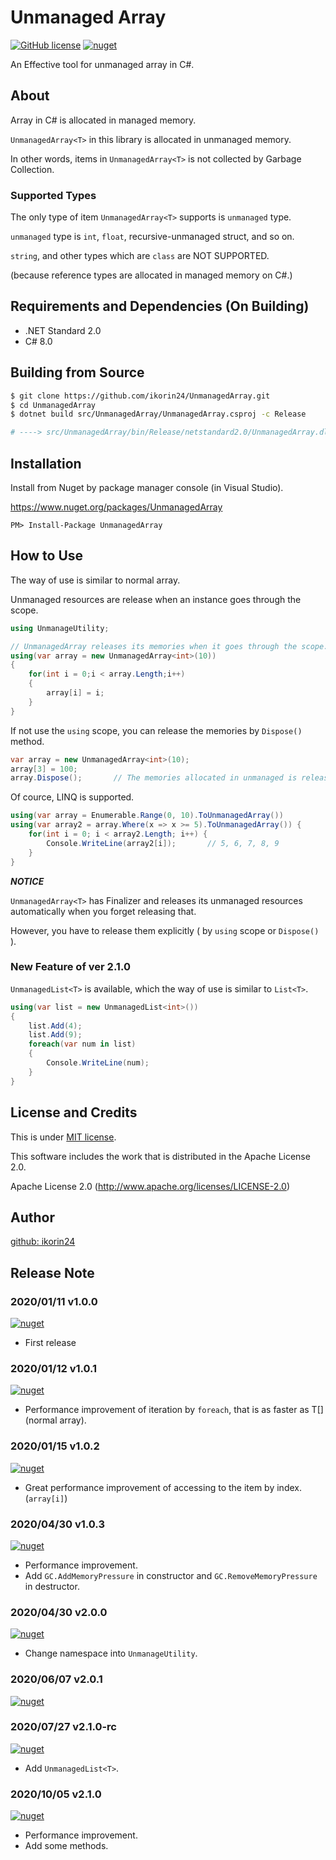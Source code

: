 # Unmanaged Array

[![GitHub license](https://img.shields.io/github/license/ikorin24/UnmanagedArray?color=FA77FF)](https://github.com/ikorin24/UnmanagedArray/blob/master/LICENSE)
[![nuget](https://img.shields.io/badge/nuget-v2.1.0-FA77FF)](https://www.nuget.org/packages/UnmanagedArray)

An Effective tool for unmanaged array in C#.

## About

Array in C# is allocated in managed memory.

```UnmanagedArray<T>``` in this library is allocated in unmanaged memory.

In other words, items in `UnmanagedArray<T>` is not collected by Garbage Collection.

### Supported Types

The only type of item `UnmanagedArray<T>` supports is `unmanaged` type.

`unmanaged` type is `int`, `float`, recursive-unmanaged struct, and so on.

`string`, and other types which are `class` are NOT SUPPORTED.

(because reference types are allocated in managed memory on C#.)

## Requirements and Dependencies (On Building)

- .NET Standard 2.0
- C# 8.0

## Building from Source

```sh
$ git clone https://github.com/ikorin24/UnmanagedArray.git
$ cd UnmanagedArray
$ dotnet build src/UnmanagedArray/UnmanagedArray.csproj -c Release

# ----> src/UnmanagedArray/bin/Release/netstandard2.0/UnmanagedArray.dll
```

## Installation

Install from Nuget by package manager console (in Visual Studio).

https://www.nuget.org/packages/UnmanagedArray

```
PM> Install-Package UnmanagedArray
```

## How to Use

The way of use is similar to normal array.

Unmanaged resources are release when an instance goes through the scope.

```cs
using UnmanageUtility;

// UnmanagedArray releases its memories when it goes through the scope.
using(var array = new UnmanagedArray<int>(10))
{
    for(int i = 0;i < array.Length;i++)
    {
        array[i] = i;
    }
}
```

If not use the `using` scope, you can release the memories by `Dispose()` method.

```cs
var array = new UnmanagedArray<int>(10);
array[3] = 100;
array.Dispose();       // The memories allocated in unmanaged is released here.
```

Of cource, LINQ is supported.

```cs
using(var array = Enumerable.Range(0, 10).ToUnmanagedArray())
using(var array2 = array.Where(x => x >= 5).ToUnmanagedArray()) {
    for(int i = 0; i < array2.Length; i++) {
        Console.WriteLine(array2[i]);       // 5, 6, 7, 8, 9
    }
}
```

***NOTICE***

`UnmanagedArray<T>` has Finalizer and releases its unmanaged resources automatically when you forget releasing that.

However, you have to release them explicitly ( by `using` scope or `Dispose()` ).

### New Feature of ver 2.1.0

`UnmanagedList<T>` is available, which the way of use is similar to `List<T>`.

```cs
using(var list = new UnmanagedList<int>())
{
    list.Add(4);
    list.Add(9);
    foreach(var num in list)
    {
        Console.WriteLine(num);
    }
}
```

## License and Credits

This is under [MIT license](https://github.com/ikorin24/UnmanagedArray/blob/master/LICENSE).

This software includes the work that is distributed in the Apache License 2.0.

Apache License 2.0 (http://www.apache.org/licenses/LICENSE-2.0)

## Author

[github: ikorin24](https://github.com/ikorin24)

## Release Note

### 2020/01/11 v1.0.0

[![nuget](https://img.shields.io/badge/nuget-v1.0.0-FA77FF)](https://www.nuget.org/packages/UnmanagedArray/1.0.0)

- First release

### 2020/01/12 v1.0.1

[![nuget](https://img.shields.io/badge/nuget-v1.0.1-FA77FF)](https://www.nuget.org/packages/UnmanagedArray/1.0.1)

- Performance improvement of iteration by `foreach`, that is as faster as T[] (normal array).

### 2020/01/15 v1.0.2

[![nuget](https://img.shields.io/badge/nuget-v1.0.2-FA77FF)](https://www.nuget.org/packages/UnmanagedArray/1.0.2)

- Great performance improvement of accessing to the item by index. (`array[i]`)

### 2020/04/30 v1.0.3

[![nuget](https://img.shields.io/badge/nuget-v1.0.3-FA77FF)](https://www.nuget.org/packages/UnmanagedArray/1.0.3)

- Performance improvement.
- Add `GC.AddMemoryPressure` in constructor and `GC.RemoveMemoryPressure` in destructor.

### 2020/04/30 v2.0.0

[![nuget](https://img.shields.io/badge/nuget-v2.0.0-FA77FF)](https://www.nuget.org/packages/UnmanagedArray/2.0.0)

- Change namespace into `UnmanageUtility`.

### 2020/06/07 v2.0.1

[![nuget](https://img.shields.io/badge/nuget-v2.0.1-FA77FF)](https://www.nuget.org/packages/UnmanagedArray/2.0.1)

### 2020/07/27 v2.1.0-rc

[![nuget](https://img.shields.io/badge/nuget-v2.1.0_rc-FA77FF)](https://www.nuget.org/packages/UnmanagedArray/2.1.0-rc)

- Add `UnmanagedList<T>`.

### 2020/10/05 v2.1.0

[![nuget](https://img.shields.io/badge/nuget-v2.1.0-FA77FF)](https://www.nuget.org/packages/UnmanagedArray/2.1.0)

- Performance improvement.
- Add some methods.
